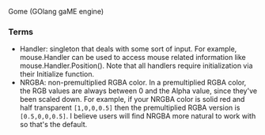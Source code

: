 Gome (GOlang gaME engine)

### Terms
 * Handler: singleton that deals with some sort of input. For example, mouse.Handler can be used to access mouse 
 related information like mouse.Handler.Position(). Note that all handlers require initialization via their 
 Initialize function.
 * NRGBA: non-premultiplied RGBA color. In a premultiplied RGBA color, the RGB values are always between 0 and the 
 Alpha value, since they've been scaled down. For example, if your NRGBA color is solid red and half transparent 
 ```[1,0,0,0.5]```  then the premultiplied RGBA version is ```[0.5,0,0,0.5]```. I believe users will find NRGBA more 
 natural to work with so that's the default.